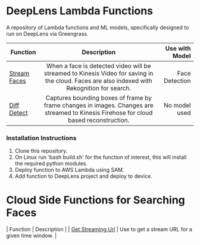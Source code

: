 # DeepLens Lambda Functions

A repository of Lambda functions and ML models, specifically designed to run on DeepLens via Greengrass.

| Function        | Description           | Use with Model  |
| ------------- |:-------------:| -----:|
| [Stream Faces](/StreamFaces/)     | When a face is detected video will be streamed to Kinesis Video for saving in the cloud. Faces are also indexed with Rekognition for search. | Face Detection |
| [Diff Detect](/DiffDetect/)      | Captures bounding boxes of frame by frame changes in images. Changes are streamed to Kinesis Firehose for cloud based reconstruction.      |   No model used |

### Installation Instructions

1. Clone this repository.
2. On Linux run 'bash build.sh' for the function of interest, this will install the required python modules.
3. Deploy function to AWS Lambda using SAM.
4. Add function to DeepLens project and deploy to device.

# Cloud Side Functions for Searching Faces
| Function        | Description           | 
| [Get Streaming Url](/GetStreamingUrl/)     | Use to get a stream URL for a given time window. |